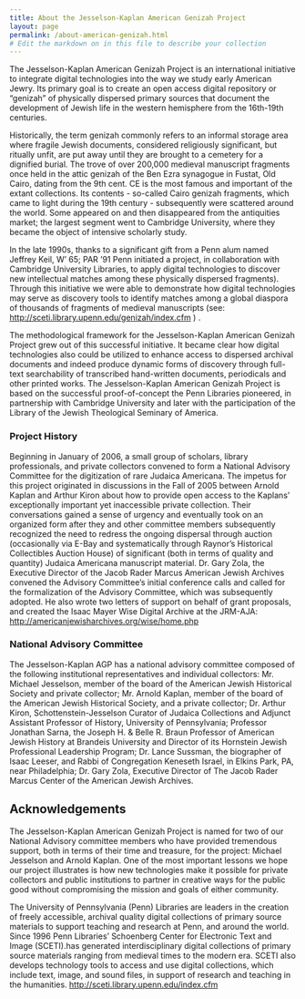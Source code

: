 ```yaml
---
title: About the Jesselson-Kaplan American Genizah Project
layout: page
permalink: /about-american-genizah.html
# Edit the markdown on in this file to describe your collection
---
```


The Jesselson-Kaplan American Genizah Project is an international initiative to integrate digital technologies into the way we study early American Jewry. Its primary goal is to create an open access digital repository or “genizah” of physically dispersed primary sources that document the development of Jewish life in the western hemisphere from the 16th-19th centuries.

Historically, the term genizah commonly refers to an informal storage area where fragile Jewish documents, considered religiously significant, but ritually unfit, are put away until they are brought to a cemetery for a dignified burial.   The trove of over 200,000 medieval manuscript fragments once held in the attic genizah of the Ben Ezra synagogue in Fustat, Old Cairo, dating from the 9th cent. CE is the most famous and important of the extant collections.  Its contents - so-called Cairo genizah fragments, which came to light during the 19th century - subsequently were scattered around the world.  Some appeared on and then disappeared from the antiquities market; the largest segment went to Cambridge University, where they became the object of intensive scholarly study.     

In the late 1990s, thanks to a significant gift from a Penn alum named Jeffrey Keil, W’ 65; PAR ’91 Penn initiated a project, in collaboration with Cambridge University Libraries, to apply digital technologies to discover new intellectual matches among these physically dispersed fragments).  Through this initiative we were able to demonstrate how digital technologies may serve as discovery tools to identify matches among a global diaspora of thousands of fragments of medieval manuscripts  (see: http://sceti.library.upenn.edu/genizah/index.cfm ) . 

The methodological framework for the Jesselson-Kaplan American Genizah Project grew out of this successful initiative.  It became clear how digital technologies also could be utilized to enhance access to dispersed archival documents and indeed produce dynamic forms of discovery through full-text searchability of transcribed hand-written documents, periodicals and other printed works.   The Jesselson-Kaplan American Genizah Project is based on the successful proof-of-concept the Penn Libraries pioneered, in partnership with Cambridge University and later with the participation of the Library of the Jewish Theological Seminary of America.

### Project History 
Beginning in January of 2006, a small group of scholars, library professionals, and private collectors convened to form a National Advisory Committee for the digitization of rare Judaica Americana.  The impetus for this project originated in discussions in the Fall of 2005 between Arnold Kaplan and Arthur Kiron about how to provide open access to the Kaplans’ exceptionally important yet inaccessible private collection.  Their conversations gained a sense of urgency and eventually took on an organized form after they and other committee members subsequently recognized the need to redress the ongoing dispersal through auction (occasionally via E-Bay and systematically through Raynor’s Historical Collectibles Auction House) of significant (both in terms of quality and quantity) Judaica Americana manuscript material.  Dr. Gary Zola, the Executive Director of the Jacob Rader Marcus American Jewish Archives convened the Advisory Committee’s initial conference calls and called for the formalization of the Advisory Committee, which was subsequently adopted.  He also wrote two letters of support on behalf of  grant proposals, and created the Isaac Mayer Wise Digital Archive at the JRM-AJA:  http://americanjewisharchives.org/wise/home.php

 

### National Advisory Committee 
The Jesselson-Kaplan AGP has a national advisory committee composed of the following institutional representatives and individual collectors: Mr. Michael Jesselson, member of the board of the American Jewish Historical Society and private collector; Mr. Arnold Kaplan, member of the board of the American Jewish Historical Society, and a private collector; Dr. Arthur Kiron, Schottenstein-Jesselson Curator of Judaica Collections and Adjunct Assistant Professor of History, University of Pennsylvania; Professor Jonathan Sarna, the Joseph H. & Belle R. Braun Professor of American Jewish History at Brandeis University and Director of its Hornstein Jewish Professional Leadership Program; Dr. Lance Sussman, the biographer of Isaac Leeser, and Rabbi of Congregation Keneseth Israel, in Elkins Park, PA, near Philadelphia; Dr. Gary Zola, Executive Director of The Jacob Rader Marcus Center of the American Jewish Archives.

 

## Acknowledgements  
The Jesselson-Kaplan American Genizah Project is named for two of our National Advisory committee members who have provided tremendous support, both in terms of their time and treasure, for the project: Michael Jesselson and Arnold Kaplan.  One of the most important lessons we hope our project illustrates is how new technologies make it possible for private collectors and public institutions to partner in creative ways for the public good without compromising the mission and goals of either community.

The University of Pennsylvania (Penn) Libraries are leaders in the creation of freely accessible, archival quality digital collections of primary source materials to support teaching and research at Penn, and around the world.  Since 1996 Penn Libraries’ Schoenberg Center for Electronic Text and Image (SCETI).has generated interdisciplinary digital collections of primary source materials ranging from medieval times to the modern era.  SCETI also develops technology tools to access and use digital collections, which include text, image, and sound files, in support of research and teaching in the humanities.  http://sceti.library.upenn.edu/index.cfm